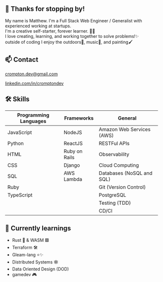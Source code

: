 ## 👋 Thanks for stopping by!
My name is Matthew. I'm a Full Stack Web Engineer / Generalist with experienced working at startups.<br>
I'm a creative self-starter, forever learner. 🧑‍🎓 <br>I love creating, learning, and working together to solve problems!✨
<br>outside of coding I enjoy the outdoors🌳, music🎹, and painting🖌️

## 📫 Contact
<a href="crompton.dev@gmail.com">crompton.dev@gmail.com</a>


<a href="https://www.linkedin.com/in/cromptondev/">linkedin.com/in/cromptondev</a>

## 🛠️ Skills
| Programming Languages | Frameworks    | General                   |
| --------------------- | ------------- | ------------------------- |
| JavaScript            | NodeJS        | Amazon Web Services (AWS) |
| Python                | ReactJS       | RESTFul APIs              |
| HTML                  | Ruby on Rails | Observability             |
| CSS                   | Django        | Cloud Computing           |
| SQL                   | AWS Lambda    | Databases (NoSQL and SQL) |
| Ruby                  |               | Git (Version Control)     |
| TypeScript            |               | PostgreSQL                |
|                       |               | Testing (TDD)             |
|                       |               | CD/CI                     |
  
## 🌱 Currently learnings
  - Rust 🦀 & WASM 🟪 
  - Terraform 🛠️
  - Gleam-lang ⭐✨
  - Distributed Systems 🕸️
  - Data Oriented Design (DOD)
  - gamedev 🎮

